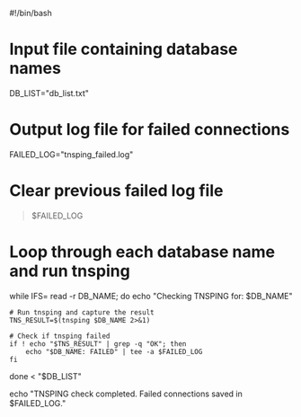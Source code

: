 #!/bin/bash

# Input file containing database names
DB_LIST="db_list.txt"

# Output log file for failed connections
FAILED_LOG="tnsping_failed.log"

# Clear previous failed log file
> $FAILED_LOG

# Loop through each database name and run tnsping
while IFS= read -r DB_NAME; do
    echo "Checking TNSPING for: $DB_NAME"
    
    # Run tnsping and capture the result
    TNS_RESULT=$(tnsping $DB_NAME 2>&1)

    # Check if tnsping failed
    if ! echo "$TNS_RESULT" | grep -q "OK"; then
        echo "$DB_NAME: FAILED" | tee -a $FAILED_LOG
    fi
done < "$DB_LIST"

echo "TNSPING check completed. Failed connections saved in $FAILED_LOG."
